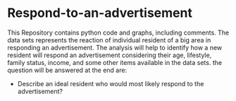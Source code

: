 # Respond-to-an-advertisement
This Repository contains python code and graphs, including comments. The data sets represents the reaction of individual resident of a big area in responding an advertisement. The analysis will help to identify how a new resident will respond an advertisement considering their age, lifestyle, family status, income, and some other items available in the data sets.
the question will be answered at the end are:
- Describe an ideal resident who would most likely respond to the advertisement?
